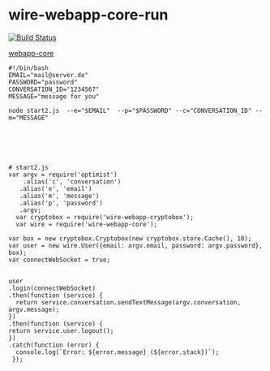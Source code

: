# wire-webapp-core-run

  
[![Build Status](https://secure.travis-ci.org/robisys/wire-webapp-core-run.svg?branch=master)](https://travis-ci.org/robisys/wire-webapp-core-run)



[webapp-core](https://github.com/wireapp/wire-webapp-core)

    
    #!/bin/bash
    EMAIL="mail@server.de"
    PASSWORD="password"
    CONVERSATION_ID="1234567"
    MESSAGE="message for you"
    
    node start2.js  --e="$EMAIL"  --p="$PASSWORD" --c="CONVERSATION_ID" --m="MESSAGE"
    
  




    # start2.js
    var argv = require('optimist')
        .alias('c', 'conversation')
       .alias('e', 'email')
       .alias('m', 'message')
       .alias('p', 'password')
       .argv;
      var cryptobox = require('wire-webapp-cryptobox');
      var wire = require('wire-webapp-core');
  
    var box = new cryptobox.Cryptobox(new cryptobox.store.Cache(), 10);
    var user = new wire.User({email: argv.email, password: argv.password}, box);
    var connectWebSocket = true;


    user
    .login(connectWebSocket)
    .then(function (service) {
      return service.conversation.sendTextMessage(argv.conversation, argv.message);
    })
    .then(function (service) {
    return service.user.logout();
    })
    .catch(function (error) {
      console.log(`Error: ${error.message} (${error.stack})`);
     });
